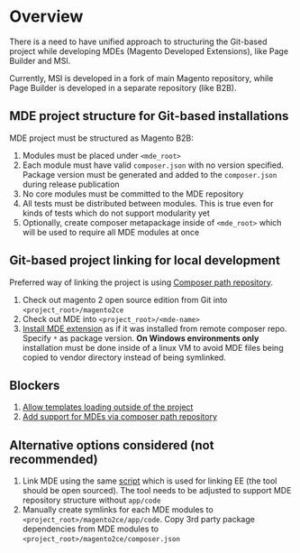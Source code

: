 # Overview

There is a need to have unified approach to structuring the Git-based project while developing MDEs (Magento Developed Extensions), like Page Builder and MSI.

Currently, MSI is developed in a fork of main Magento repository, while Page Builder is developed in a separate repository (like B2B).

## MDE project structure for Git-based installations

MDE project must be structured as Magento B2B:
 1. Modules must be placed under `<mde_root>`
 1. Each module must have valid `composer.json` with no version specified. Package version must be generated and added to the `composer.json` during release publication
 1. No core modules must be committed to the MDE repository
 1. All tests must be distributed between modules. This is true even for kinds of tests which do not support modularity yet
 1. Optionally, create composer metapackage inside of `<mde_root>` which will be used to require all MDE modules at once

## Git-based project linking for local development

Preferred way of linking the project is using [Composer path repository](https://getcomposer.org/doc/05-repositories.md#path).

1. Check out magento 2 open source edition from Git into `<project_root>/magento2ce`
1. Check out MDE into `<project_root>/<mde-name>`
1. [Install MDE extension](https://devdocs.magento.com/guides/v2.3/comp-mgr/install-extensions.html) as if it was installed from remote composer repo. Specify `*` as package version.
   **On Windows environments only** installation must be done inside of a linux VM to avoid MDE files being copied to vendor directory instead of being symlinked.

## Blockers
1. [Allow templates loading outside of the project](https://jira.corp.magento.com/browse/MAGETWO-95040)
2. [Add support for MDEs via composer path repository](https://jira.corp.magento.com/browse/MAGETWO-95041)

## Alternative options considered (not recommended)

1. Link MDE using the same [script](https://github.com/magento/magento2ee/blob/2.3-develop/dev/tools/build-ee.php) which is used for linking EE (the tool should be open sourced). The tool needs to be adjusted to support MDE repository structure without `app/code`
2. Manually create symlinks for each MDE modules to `<project_root>/magento2ce/app/code`. Copy 3rd party package dependencies from MDE modules to `<project_root>/magento2ce/composer.json`

